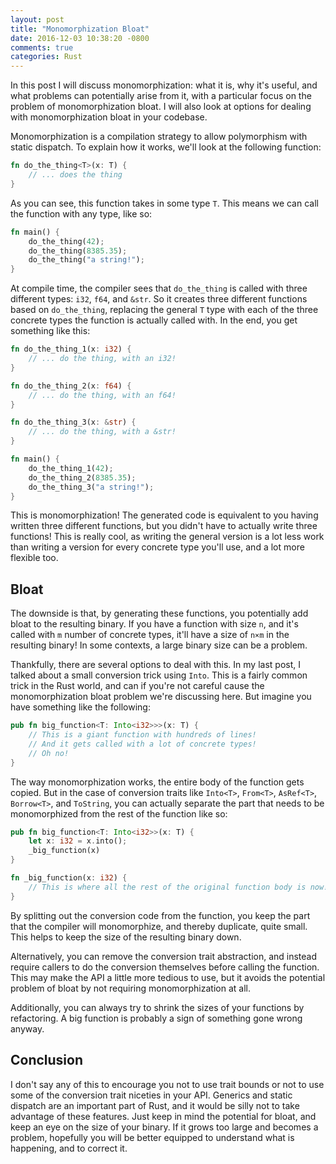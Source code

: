 ```yaml
---
layout: post
title: "Monomorphization Bloat"
date: 2016-12-03 10:38:20 -0800
comments: true
categories: Rust
---
```


In this post I will discuss monomorphization: what it is, why it's useful, and
what problems can potentially arise from it, with a particular focus on the
problem of monomorphization bloat. I will also look at options for dealing with
monomorphization bloat in your codebase.

<!-- more -->

Monomorphization is a compilation strategy to allow polymorphism with static
dispatch. To explain how it works, we'll look at the following function:

```rust
fn do_the_thing<T>(x: T) {
    // ... does the thing    
}
```

As you can see, this function takes in some type `T`. This means we can call
the function with any type, like so:

```rust
fn main() {
    do_the_thing(42);
    do_the_thing(8385.35);
    do_the_thing("a string!");
}
```

At compile time, the compiler sees that `do_the_thing` is called with three
different types: `i32`, `f64`, and `&str`. So it creates three different
functions based on `do_the_thing`, replacing the general `T` type with
each of the three concrete types the function is actually called with. In
the end, you get something like this:

```rust
fn do_the_thing_1(x: i32) {
    // ... do the thing, with an i32!
}

fn do_the_thing_2(x: f64) {
    // ... do the thing, with an f64!
}

fn do_the_thing_3(x: &str) {
    // ... do the thing, with a &str!
}

fn main() {
    do_the_thing_1(42);
    do_the_thing_2(8385.35);
    do_the_thing_3("a string!");
}
```

This is monomorphization! The generated code is equivalent to you having
written three different functions, but you didn't have to actually write
three functions! This is really cool, as writing the general version is
a lot less work than writing a version for every concrete type you'll
use, and a lot more flexible too.

## Bloat

The downside is that, by generating these functions, you potentially add
bloat to the resulting binary. If you have a function with size `n`, and
it's called with `m` number of concrete types, it'll have a size of
`n×m` in the resulting binary! In some contexts, a large binary size can
be a problem.

Thankfully, there are several options to deal with this. In my last post,
I talked about a small conversion trick using `Into`. This is a fairly
common trick in the Rust world, and can if you're not careful cause
the monomorphization bloat problem we're discussing here. But imagine
you have something like the following:

```rust
pub fn big_function<T: Into<i32>>>(x: T) {
    // This is a giant function with hundreds of lines!
    // And it gets called with a lot of concrete types!
    // Oh no!
}
```

The way monomorphization works, the entire body of the function gets copied.
But in the case of conversion traits like `Into<T>`, `From<T>`, `AsRef<T>`,
`Borrow<T>`, and `ToString`, you can actually separate the part that needs to
be monomorphized from the rest of the function like so:

```rust
pub fn big_function<T: Into<i32>>(x: T) {
    let x: i32 = x.into();
    _big_function(x)
}

fn _big_function(x: i32) {
    // This is where all the rest of the original function body is now!
}
```

By splitting out the conversion code from the function, you keep the part that
the compiler will monomorphize, and thereby duplicate, quite small. This helps
to keep the size of the resulting binary down.

Alternatively, you can remove the conversion trait abstraction, and instead
require callers to do the conversion themselves before calling the function.
This may make the API a little more tedious to use, but it avoids the potential
problem of bloat by not requiring monomorphization at all.

Additionally, you can always try to shrink the sizes of your functions by
refactoring. A big function is probably a sign of something gone wrong anyway.

## Conclusion

I don't say any of this to encourage you not to use trait bounds or not to
use some of the conversion trait niceties in your API. Generics and static
dispatch are an important part of Rust, and it would be silly not to take
advantage of these features. Just keep in mind the potential for bloat, and
keep an eye on the size of your binary. If it grows too large and becomes a
problem, hopefully you will be better equipped to understand what is happening,
and to correct it.

